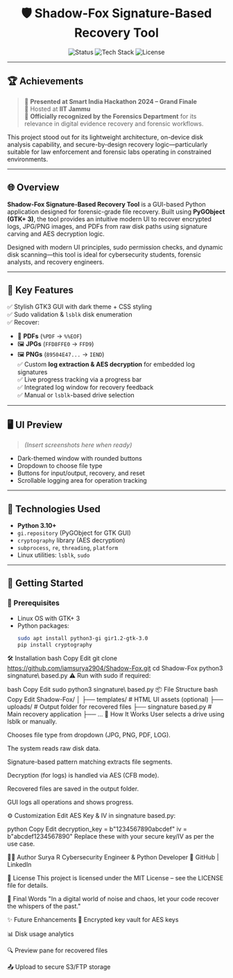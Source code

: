 <h1 align="center">🛡️ Shadow-Fox Signature-Based Recovery Tool</h1>
<p align="center">
  <img src="https://img.shields.io/badge/status-active-brightgreen" alt="Status">
  <img src="https://img.shields.io/badge/tech-stack-Python%20%7C%20GTK%20%7C%20AES-blue" alt="Tech Stack">
  <img src="https://img.shields.io/github/license/iamsurya2904/Shadow-Fox" alt="License">
</p>

---

## 🏆 Achievements

> 🚀 **Presented at Smart India Hackathon 2024 – Grand Finale**  
> 📍 Hosted at **IIT Jammu**  
> 🧬 **Officially recognized by the Forensics Department** for its relevance in digital evidence recovery and forensic workflows.

This project stood out for its lightweight architecture, on-device disk analysis capability, and secure-by-design recovery logic—particularly suitable for law enforcement and forensic labs operating in constrained environments.

---

## 🌐 Overview

**Shadow-Fox Signature-Based Recovery Tool** is a GUI-based Python application designed for forensic-grade file recovery. Built using **PyGObject (GTK+ 3)**, the tool provides an intuitive modern UI to recover encrypted logs, JPG/PNG images, and PDFs from raw disk paths using signature carving and AES decryption logic.

Designed with modern UI principles, sudo permission checks, and dynamic disk scanning—this tool is ideal for cybersecurity students, forensic analysts, and recovery engineers.

---

## 🧰 Key Features

✅ Stylish GTK3 GUI with dark theme + CSS styling  
✅ Sudo validation & `lsblk` disk enumeration  
✅ Recover:
- 📄 **PDFs** (`%PDF` → `%%EOF`)
- 🖼️ **JPGs** (`FFD8FFE0` → `FFD9`)
- 🖼️ **PNGs** (`89504E47...` → `IEND`)  
✅ Custom **log extraction & AES decryption** for embedded log signatures  
✅ Live progress tracking via a progress bar  
✅ Integrated log window for recovery feedback  
✅ Manual or `lsblk`-based drive selection

---

## 🖥️ UI Preview

> *(Insert screenshots here when ready)*

- Dark-themed window with rounded buttons
- Dropdown to choose file type
- Buttons for input/output, recovery, and reset
- Scrollable logging area for operation tracking

---

## 🧱 Technologies Used

- **Python 3.10+**
- `gi.repository` (PyGObject for GTK GUI)
- `cryptography` library (AES decryption)
- `subprocess`, `re`, `threading`, `platform`
- Linux utilities: `lsblk`, `sudo`

---

## 🚀 Getting Started

### 🔧 Prerequisites

- Linux OS with GTK+ 3
- Python packages:
  ```bash
  sudo apt install python3-gi gir1.2-gtk-3.0
  pip install cryptography
🛠 Installation
bash
Copy
Edit
git clone https://github.com/iamsurya2904/Shadow-Fox.git
cd Shadow-Fox
python3 singnature\ based.py
⚠️ Run with sudo if required:

bash
Copy
Edit
sudo python3 singnature\ based.py
📦 File Structure
bash
Copy
Edit
Shadow-Fox/
│
├── templates/                # HTML UI assets (optional)
├── uploads/                  # Output folder for recovered files
├── singnature based.py       # Main recovery application
├── ...
🧪 How It Works
User selects a drive using lsblk or manually.

Chooses file type from dropdown (JPG, PNG, PDF, LOG).

The system reads raw disk data.

Signature-based pattern matching extracts file segments.

Decryption (for logs) is handled via AES (CFB mode).

Recovered files are saved in the output folder.

GUI logs all operations and shows progress.

⚙️ Customization
Edit AES Key & IV in singnature based.py:

python
Copy
Edit
decryption_key = b"1234567890abcdef"
iv = b"abcdef1234567890"
Replace these with your secure key/IV as per the use case.

🙋‍♂️ Author
Surya R
Cybersecurity Engineer & Python Developer
🔗 GitHub | LinkedIn

📜 License
This project is licensed under the MIT License – see the LICENSE file for details.

💭 Final Words
"In a digital world of noise and chaos, let your code recover the whispers of the past."

✨ Future Enhancements
🔐 Encrypted key vault for AES keys

📊 Disk usage analytics

🔍 Preview pane for recovered files

📤 Upload to secure S3/FTP storage
